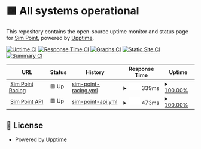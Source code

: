 # <!--live status--> **🟩 All systems operational**

This repository contains the open-source uptime monitor and status page for [Sim Point](https://simpoint.racing), powered by [Upptime](https://github.com/upptime/upptime).

[![Uptime CI](https://github.com/upptime/upptime/workflows/Uptime%20CI/badge.svg)](https://github.com/upptime/upptime/actions?query=workflow%3A%22Uptime+CI%22)
[![Response Time CI](https://github.com/upptime/upptime/workflows/Response%20Time%20CI/badge.svg)](https://github.com/upptime/upptime/actions?query=workflow%3A%22Response+Time+CI%22)
[![Graphs CI](https://github.com/upptime/upptime/workflows/Graphs%20CI/badge.svg)](https://github.com/upptime/upptime/actions?query=workflow%3A%22Graphs+CI%22)
[![Static Site CI](https://github.com/upptime/upptime/workflows/Static%20Site%20CI/badge.svg)](https://github.com/upptime/upptime/actions?query=workflow%3A%22Static+Site+CI%22)
[![Summary CI](https://github.com/upptime/upptime/workflows/Summary%20CI/badge.svg)](https://github.com/upptime/upptime/actions?query=workflow%3A%22Summary+CI%22)

<!--start: status pages-->
<!-- This summary is generated by Upptime (https://github.com/upptime/upptime) -->
<!-- Do not edit this manually, your changes will be overwritten -->
<!-- prettier-ignore -->
| URL | Status | History | Response Time | Uptime |
| --- | ------ | ------- | ------------- | ------ |
| <img alt="" src="https://icons.duckduckgo.com/ip3/simpoint.racing.ico" height="13"> [Sim Point Racing](https://simpoint.racing) | 🟩 Up | [sim-point-racing.yml](https://github.com/simpoint/status/commits/HEAD/history/sim-point-racing.yml) | <details><summary><img alt="Response time graph" src="./graphs/sim-point-racing/response-time-week.png" height="20"> 339ms</summary><br><a href="https://upptime.github.io/upptime/history/sim-point-racing"><img alt="Response time 368" src="https://img.shields.io/endpoint?url=https%3A%2F%2Fraw.githubusercontent.com%2Fsimpoint%2Fstatus%2FHEAD%2Fapi%2Fsim-point-racing%2Fresponse-time.json"></a><br><a href="https://upptime.github.io/upptime/history/sim-point-racing"><img alt="24-hour response time 266" src="https://img.shields.io/endpoint?url=https%3A%2F%2Fraw.githubusercontent.com%2Fsimpoint%2Fstatus%2FHEAD%2Fapi%2Fsim-point-racing%2Fresponse-time-day.json"></a><br><a href="https://upptime.github.io/upptime/history/sim-point-racing"><img alt="7-day response time 339" src="https://img.shields.io/endpoint?url=https%3A%2F%2Fraw.githubusercontent.com%2Fsimpoint%2Fstatus%2FHEAD%2Fapi%2Fsim-point-racing%2Fresponse-time-week.json"></a><br><a href="https://upptime.github.io/upptime/history/sim-point-racing"><img alt="30-day response time 374" src="https://img.shields.io/endpoint?url=https%3A%2F%2Fraw.githubusercontent.com%2Fsimpoint%2Fstatus%2FHEAD%2Fapi%2Fsim-point-racing%2Fresponse-time-month.json"></a><br><a href="https://upptime.github.io/upptime/history/sim-point-racing"><img alt="1-year response time 368" src="https://img.shields.io/endpoint?url=https%3A%2F%2Fraw.githubusercontent.com%2Fsimpoint%2Fstatus%2FHEAD%2Fapi%2Fsim-point-racing%2Fresponse-time-year.json"></a></details> | <details><summary><a href="https://upptime.github.io/upptime/history/sim-point-racing">100.00%</a></summary><a href="https://upptime.github.io/upptime/history/sim-point-racing"><img alt="All-time uptime 100.00%" src="https://img.shields.io/endpoint?url=https%3A%2F%2Fraw.githubusercontent.com%2Fsimpoint%2Fstatus%2FHEAD%2Fapi%2Fsim-point-racing%2Fuptime.json"></a><br><a href="https://upptime.github.io/upptime/history/sim-point-racing"><img alt="24-hour uptime 100.00%" src="https://img.shields.io/endpoint?url=https%3A%2F%2Fraw.githubusercontent.com%2Fsimpoint%2Fstatus%2FHEAD%2Fapi%2Fsim-point-racing%2Fuptime-day.json"></a><br><a href="https://upptime.github.io/upptime/history/sim-point-racing"><img alt="7-day uptime 100.00%" src="https://img.shields.io/endpoint?url=https%3A%2F%2Fraw.githubusercontent.com%2Fsimpoint%2Fstatus%2FHEAD%2Fapi%2Fsim-point-racing%2Fuptime-week.json"></a><br><a href="https://upptime.github.io/upptime/history/sim-point-racing"><img alt="30-day uptime 100.00%" src="https://img.shields.io/endpoint?url=https%3A%2F%2Fraw.githubusercontent.com%2Fsimpoint%2Fstatus%2FHEAD%2Fapi%2Fsim-point-racing%2Fuptime-month.json"></a><br><a href="https://upptime.github.io/upptime/history/sim-point-racing"><img alt="1-year uptime 100.00%" src="https://img.shields.io/endpoint?url=https%3A%2F%2Fraw.githubusercontent.com%2Fsimpoint%2Fstatus%2FHEAD%2Fapi%2Fsim-point-racing%2Fuptime-year.json"></a></details>
| <img alt="" src="https://icons.duckduckgo.com/ip3/api.simpoint.network.ico" height="13"> [Sim Point API](https://api.simpoint.network) | 🟩 Up | [sim-point-api.yml](https://github.com/simpoint/status/commits/HEAD/history/sim-point-api.yml) | <details><summary><img alt="Response time graph" src="./graphs/sim-point-api/response-time-week.png" height="20"> 473ms</summary><br><a href="https://upptime.github.io/upptime/history/sim-point-api"><img alt="Response time 458" src="https://img.shields.io/endpoint?url=https%3A%2F%2Fraw.githubusercontent.com%2Fsimpoint%2Fstatus%2FHEAD%2Fapi%2Fsim-point-api%2Fresponse-time.json"></a><br><a href="https://upptime.github.io/upptime/history/sim-point-api"><img alt="24-hour response time 319" src="https://img.shields.io/endpoint?url=https%3A%2F%2Fraw.githubusercontent.com%2Fsimpoint%2Fstatus%2FHEAD%2Fapi%2Fsim-point-api%2Fresponse-time-day.json"></a><br><a href="https://upptime.github.io/upptime/history/sim-point-api"><img alt="7-day response time 473" src="https://img.shields.io/endpoint?url=https%3A%2F%2Fraw.githubusercontent.com%2Fsimpoint%2Fstatus%2FHEAD%2Fapi%2Fsim-point-api%2Fresponse-time-week.json"></a><br><a href="https://upptime.github.io/upptime/history/sim-point-api"><img alt="30-day response time 454" src="https://img.shields.io/endpoint?url=https%3A%2F%2Fraw.githubusercontent.com%2Fsimpoint%2Fstatus%2FHEAD%2Fapi%2Fsim-point-api%2Fresponse-time-month.json"></a><br><a href="https://upptime.github.io/upptime/history/sim-point-api"><img alt="1-year response time 458" src="https://img.shields.io/endpoint?url=https%3A%2F%2Fraw.githubusercontent.com%2Fsimpoint%2Fstatus%2FHEAD%2Fapi%2Fsim-point-api%2Fresponse-time-year.json"></a></details> | <details><summary><a href="https://upptime.github.io/upptime/history/sim-point-api">100.00%</a></summary><a href="https://upptime.github.io/upptime/history/sim-point-api"><img alt="All-time uptime 99.77%" src="https://img.shields.io/endpoint?url=https%3A%2F%2Fraw.githubusercontent.com%2Fsimpoint%2Fstatus%2FHEAD%2Fapi%2Fsim-point-api%2Fuptime.json"></a><br><a href="https://upptime.github.io/upptime/history/sim-point-api"><img alt="24-hour uptime 100.00%" src="https://img.shields.io/endpoint?url=https%3A%2F%2Fraw.githubusercontent.com%2Fsimpoint%2Fstatus%2FHEAD%2Fapi%2Fsim-point-api%2Fuptime-day.json"></a><br><a href="https://upptime.github.io/upptime/history/sim-point-api"><img alt="7-day uptime 100.00%" src="https://img.shields.io/endpoint?url=https%3A%2F%2Fraw.githubusercontent.com%2Fsimpoint%2Fstatus%2FHEAD%2Fapi%2Fsim-point-api%2Fuptime-week.json"></a><br><a href="https://upptime.github.io/upptime/history/sim-point-api"><img alt="30-day uptime 100.00%" src="https://img.shields.io/endpoint?url=https%3A%2F%2Fraw.githubusercontent.com%2Fsimpoint%2Fstatus%2FHEAD%2Fapi%2Fsim-point-api%2Fuptime-month.json"></a><br><a href="https://upptime.github.io/upptime/history/sim-point-api"><img alt="1-year uptime 99.77%" src="https://img.shields.io/endpoint?url=https%3A%2F%2Fraw.githubusercontent.com%2Fsimpoint%2Fstatus%2FHEAD%2Fapi%2Fsim-point-api%2Fuptime-year.json"></a></details>

<!--end: status pages-->

## 📄 License

- Powered by [Upptime](https://github.com/upptime/upptime)
